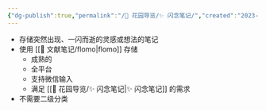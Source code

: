 ```yaml
---
{"dg-publish":true,"permalink":"/🌱 花园导览/✨ 闪念笔记/","created":"2023-03-04T00:00:51+08:00","updated":"2023-03-07T14:12:45+08:00"}
---
```




- 存储突然出现、一闪而逝的灵感或想法的笔记
- 使用 [[🌿 文献笔记/flomo\|flomo]] 存储
	- 成熟的
	- 全平台
	- 支持微信输入
	- 满足 [[🌱 花园导览/✨ 闪念笔记\|✨ 闪念笔记]] 的需求
- 不需要二级分类
